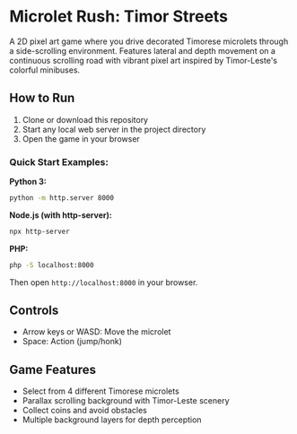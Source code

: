 # Microlet Rush: Timor Streets

A 2D pixel art game where you drive decorated Timorese microlets through a side-scrolling environment. Features lateral and depth movement on a continuous scrolling road with vibrant pixel art inspired by Timor-Leste's colorful minibuses.

## How to Run

1. Clone or download this repository
2. Start any local web server in the project directory
3. Open the game in your browser

### Quick Start Examples:

**Python 3:**
```bash
python -m http.server 8000
```

**Node.js (with http-server):**
```bash
npx http-server
```

**PHP:**
```bash
php -S localhost:8000
```

Then open `http://localhost:8000` in your browser.

## Controls

- Arrow keys or WASD: Move the microlet
- Space: Action (jump/honk)

## Game Features

- Select from 4 different Timorese microlets
- Parallax scrolling background with Timor-Leste scenery
- Collect coins and avoid obstacles
- Multiple background layers for depth perception 